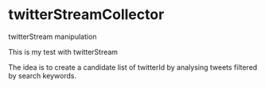 # twitterStreamCollector
twitterStream manipulation

This is my test with twitterStream

The idea is to create a candidate list of twitterId by analysing tweets filtered by search keywords. 
